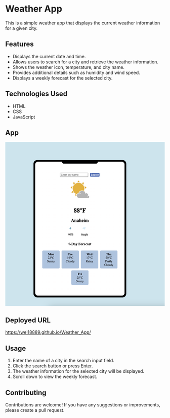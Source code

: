 # Weather App

This is a simple weather app that displays the current weather information for a given city.

## Features

- Displays the current date and time.
- Allows users to search for a city and retrieve the weather information.
- Shows the weather icon, temperature, and city name.
- Provides additional details such as humidity and wind speed.
- Displays a weekly forecast for the selected city.

## Technologies Used

- HTML
- CSS
- JavaScript


## App

![Alt text](<Images/Screenshot 2023-08-14 at 10.37.51 AM.png>)

## Deployed URL
https://wei18889.github.io/Weather_App/




## Usage

1. Enter the name of a city in the search input field.
2. Click the search button or press Enter.
3. The weather information for the selected city will be displayed.
4. Scroll down to view the weekly forecast.

## Contributing

Contributions are welcome! If you have any suggestions or improvements, please create a pull request.
